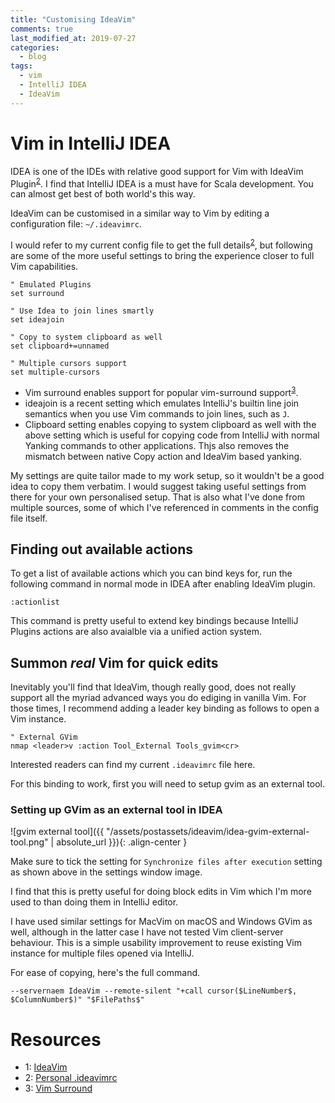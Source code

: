 ```yaml
---
title: "Customising IdeaVim"
comments: true
last_modified_at: 2019-07-27
categories:
  - blog
tags:
  - vim
  - IntelliJ IDEA
  - IdeaVim
---
```


# Vim in IntelliJ IDEA

IDEA is one of the IDEs with relative good support for Vim with IdeaVim
Plugin<sup>[2](#ideavimrc-gist)</sup>. I find that IntelliJ IDEA is a must have
for Scala development. You can almost get best of both world's this way.

IdeaVim can be customised in a similar way to Vim by editing a configuration
file: `~/.ideavimrc`.

I would refer to my current config file to get the full
details<sup>[2](#ideavimrc-gist)</sup>, but following are some of the more
useful settings to bring the experience closer to full Vim capabilities.

    " Emulated Plugins
    set surround

    " Use Idea to join lines smartly
    set ideajoin

    " Copy to system clipboard as well
    set clipboard+=unnamed

    " Multiple cursors support
    set multiple-cursors
    
- Vim surround enables support for popular vim-surround
  support<sup>[3](#vim-surround)</sup>.
- ideajoin is a recent setting which emulates IntelliJ's builtin line join
  semantics when you use Vim commands to join lines, such as `J`.
- Clipboard setting enables copying to system clipboard as well with the above
  setting which is useful for copying code from IntelliJ with normal Yanking
  commands to other applications. Thjs also removes the mismatch between native
  Copy action and IdeaVim based yanking.

My settings are quite tailor made to my work setup, so it wouldn't be a good
idea to copy them verbatim. I would suggest taking useful settings from there
for your own personalised setup. That is also what I've done from multiple
sources, some of which I've referenced in comments in the config file itself.

## Finding out available actions

To get a list of available actions which you can bind keys for, run the
following command in normal mode in IDEA after enabling IdeaVim plugin.

    :actionlist

This command is pretty useful to extend key bindings because IntelliJ Plugins
actions are also avaialble via a unified action system.

## Summon _real_ Vim for quick edits

Inevitably you'll find that IdeaVim, though really good, does not really
support all the myriad advanced ways you do ediging in vanilla Vim. For those
times, I recommend adding a leader key binding as follows to open a Vim
instance.

    " External GVim
    nmap <leader>v :action Tool_External Tools_gvim<cr>

Interested readers can find my current `.ideavimrc` file here.

For this binding to work, first you will need to setup gvim as an external
tool.

### Setting up GVim as an external tool in IDEA

![gvim external tool]({{ "/assets/postassets/ideavim/idea-gvim-external-tool.png" | absolute_url }}){: .align-center }

Make sure to tick the setting for `Synchronize files after execution` setting
as shown above in the settings window image.

I find that this is pretty useful for doing block edits in Vim which I'm more
used to than doing them in IntelliJ editor.

I have used similar settings for MacVim on macOS and Windows GVim as well,
although in the latter case I have not tested Vim client-server behaviour. This
is a simple usability improvement to reuse existing Vim instance for multiple
files opened via IntelliJ.

For ease of copying, here's the full command.

    --servernaem IdeaVim --remote-silent "+call cursor($LineNumber$, $ColumnNumber$)" "$FilePaths$"

# Resources

- <a name="jetbrains-ideavim">1</a>: [IdeaVim](https://plugins.jetbrains.com/plugin/164-ideavim)
- <a name="ideavimrc-gist">2</a>: [Personal .ideavimrc](https://gist.github.com/dewaka/ef947e52767bf453eaf77c852051eb7e)
- <a name="vim-surround">3</a>: [Vim Surround](https://github.com/tpope/vim-surround)
